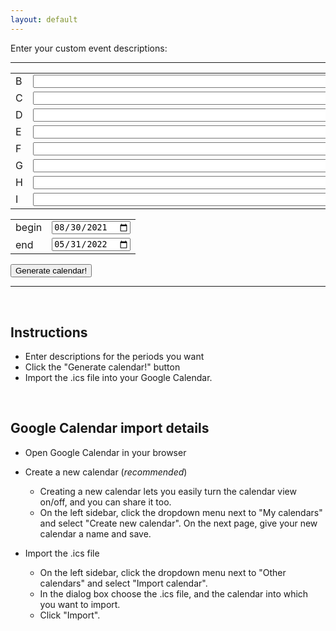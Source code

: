 ```yaml
---
layout: default
---
```


Enter your custom event descriptions:

<hr/>

<table>
<tr><td>B</td><td><input type="text" id="B" size="80%"></td></tr>
<tr><td>C</td><td><input type="text" id="C" size="80%"></td></tr>
<tr><td>D</td><td><input type="text" id="D" size="80%"></td></tr>
<tr><td>E</td><td><input type="text" id="E" size="80%"></td></tr>
<tr><td>F</td><td><input type="text" id="F" size="80%"></td></tr>
<tr><td>G</td><td><input type="text" id="G" size="80%"></td></tr>
<tr><td>H</td><td><input type="text" id="H" size="80%"></td></tr>
<tr><td>I</td><td><input type="text" id="I" size="80%"></td></tr>
</table>

<table>
<tr><td>begin</td><td><input type="date" name="start" id="startTime" value="2021-08-30"></td></tr>
<tr><td>end</td><td><input type="date" name="end" id="endTime" value="2022-05-31"></td></tr>
</table>

<input type="button" value="Generate calendar!" onclick="generateCalendar()">

<br/>
<hr/>
<br/>

## Instructions

- Enter descriptions for the periods you want
- Click the "Generate calendar!" button
- Import the .ics file into your Google Calendar.

<br/>

## Google Calendar import details

- Open Google Calendar in your browser

- Create a new calendar (_recommended_)
    - Creating a new calendar lets you easily turn the calendar view on/off,
      and you can share it too.
    - On the left sidebar, click the dropdown menu next to "My calendars" and
      select "Create new calendar".  On the next page, give your new calendar a
      name and save.

- Import the .ics file
    - On the left sidebar, click the dropdown menu next to "Other calendars"
      and select "Import calendar".  
    - In the dialog box choose the .ics file, and the calendar into which you
      want to import.
    - Click "Import".


<script src="js/ics_transform_bundle.js"></script>

<script>


function download(filename, text) 
{
    let element = document.createElement('a');
    element.setAttribute('href', 'data:text/plain;charset=utf-8,' + encodeURIComponent(text));
    element.setAttribute('download', filename);
    element.style.display = 'none';

    document.body.appendChild(element);
    element.click();
    document.body.removeChild(element);
}


function generateCalendar() 
{
    let periods = ['B', 'C', 'D', 'E', 'F', 'G', 'H', 'I'];
    let schedule = {};

    for (let period of periods)
    {
        let input = document.getElementById(period);
        if (input.value)
            schedule[period] = input.value;
    }

    let startTime = document.getElementById("startTime").value;
    let endTime = document.getElementById("endTime").value;

    let ics = ics_transform.doTransformation(schedule, startTime, endTime);

    download("my_rotation.ics", ics);
}

</script>



